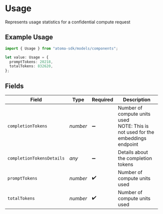 # Usage

Represents usage statistics for a confidential compute request

## Example Usage

```typescript
import { Usage } from "atoma-sdk/models/components";

let value: Usage = {
  promptTokens: 20218,
  totalTokens: 832620,
};
```

## Fields

| Field                                                                           | Type                                                                            | Required                                                                        | Description                                                                     |
| ------------------------------------------------------------------------------- | ------------------------------------------------------------------------------- | ------------------------------------------------------------------------------- | ------------------------------------------------------------------------------- |
| `completionTokens`                                                              | *number*                                                                        | :heavy_minus_sign:                                                              | Number of compute units used<br/>NOTE: This is not used for the embeddings endpoint |
| `completionTokensDetails`                                                       | *any*                                                                           | :heavy_minus_sign:                                                              | Details about the completion tokens                                             |
| `promptTokens`                                                                  | *number*                                                                        | :heavy_check_mark:                                                              | Number of compute units used                                                    |
| `totalTokens`                                                                   | *number*                                                                        | :heavy_check_mark:                                                              | Number of compute units used                                                    |